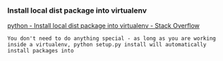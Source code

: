 ###  Install local dist package into virtualenv


[python - Install local dist package into virtualenv - Stack Overflow](https://stackoverflow.com/questions/34622406/install-local-dist-package-into-virtualenv "python - Install local dist package into virtualenv - Stack Overflow")


 

```
You don't need to do anything special - as long as you are working inside a virtualenv, python setup.py install will automatically install packages into


```
